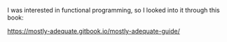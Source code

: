 I was interested in functional programming, so I looked into it through this book:

https://mostly-adequate.gitbook.io/mostly-adequate-guide/
